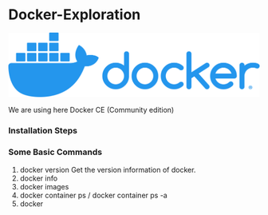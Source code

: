 # Docker-Exploration

![logo](./sourceImages/logo.png)

We are using here Docker CE (Community edition)

### Installation Steps

### Some Basic Commands

1. docker version
   Get the version information of docker.
1. docker info
1. docker images
1. docker container ps / docker container ps -a
1. docker
